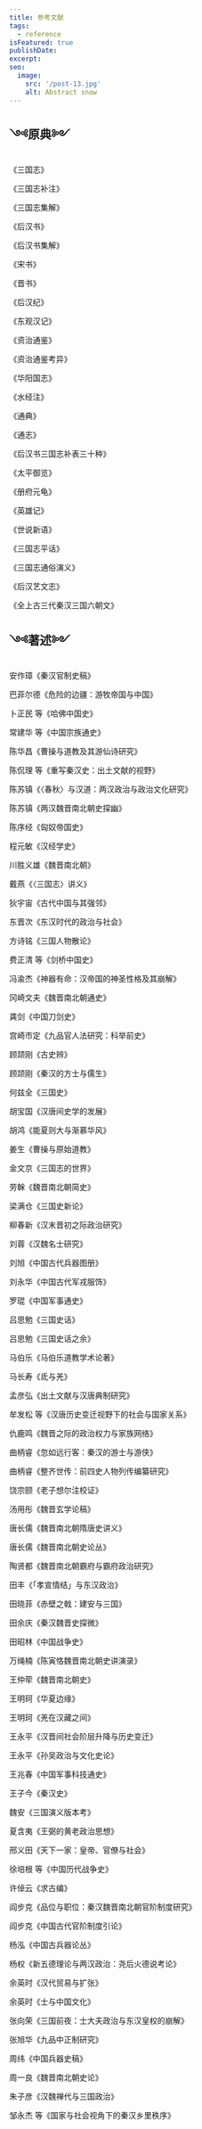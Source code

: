 ```yaml
---
title: 参考文献
tags:
  - reference
isFeatured: true
publishDate: 
excerpt: 
seo:
  image:
    src: '/post-13.jpg'
    alt: Abstract snow
---
```


## ༺原典༻

《三国志》

《三国志补注》

《三国志集解》

《后汉书》

《后汉书集解》

《宋书》

《晋书》

《后汉纪》

《东观汉记》

《资治通鉴》

《资治通鉴考异》

《华阳国志》

《水经注》

《通典》

《通志》

《后汉书三国志补表三十种》

《太平御览》

《册府元龟》

《英雄记》

《世说新语》

《三国志平话》

《三国志通俗演义》

《后汉艺文志》

《全上古三代秦汉三国六朝文》


## ༺著述༻

安作璋《秦汉官制史稿》

巴菲尔德《危险的边疆：游牧帝国与中国》

卜正民 等《哈佛中国史》

常建华 等《中国宗族通史》

陈华昌《曹操与道教及其游仙诗研究》

陈侃理 等《重写秦汉史：出土文献的视野》

陈苏镇《〈春秋〉与汉道：两汉政治与政治文化研究》

陈苏镇《两汉魏晋南北朝史探幽》

陈序经《匈奴帝国史》

程元敏《汉经学史》

川胜义雄《魏晋南北朝》

戴燕《〈三国志〉讲义》

狄宇宙《古代中国与其强邻》

东晋次《东汉时代的政治与社会》

方诗铭《三国人物散论》

费正清 等《剑桥中国史》

冯渝杰《神器有命：汉帝国的神圣性格及其崩解》

冈崎文夫《魏晋南北朝通史》

龚剑《中国刀剑史》

宫崎市定《九品官人法研究：科举前史》

顾颉刚《古史辨》

顾颉刚《秦汉的方士与儒生》

何兹全《三国史》

胡宝国《汉唐间史学的发展》

胡鸿《能夏则大与渐慕华风》

姜生《曹操与原始道教》

金文京《三国志的世界》

劳榦《魏晋南北朝简史》

梁满仓《三国史新论》

柳春新《汉末晋初之际政治研究》

刘蓉《汉魏名士研究》

刘旭《中国古代兵器图册》

刘永华《中国古代军戎服饰》

罗琨《中国军事通史》

吕思勉《三国史话》

吕思勉《三国史话之余》

马伯乐《马伯乐道教学术论著》

马长寿《氐与羌》

孟彦弘《出土文献与汉唐典制研究》

牟发松 等《汉唐历史变迁视野下的社会与国家关系》

仇鹿鸣《魏晋之际的政治权力与家族网络》

曲柄睿《忽如远行客：秦汉的游士与游侠》

曲柄睿《整齐世传：前四史人物列传编纂研究》

饶宗颐《老子想尔注校证》

汤用彤《魏晋玄学论稿》

唐长儒《魏晋南北朝隋唐史讲义》

唐长儒《魏晋南北朝史论丛》

陶贤都《魏晋南北朝霸府与霸府政治研究》

田丰《「孝宣情结」与东汉政治》

田晓菲《赤壁之戟：建安与三国》

田余庆《秦汉魏晋史探微》

田昭林《中国战争史》

万绳楠《陈寅恪魏晋南北朝史讲演录》

王仲荦《魏晋南北朝史》

王明珂《华夏边缘》

王明珂《羌在汉藏之间》

王永平《汉晋间社会阶层升降与历史变迁》

王永平《孙吴政治与文化史论》

王兆春《中国军事科技通史》

王子今《秦汉史》

魏安《三国演义版本考》

夏含夷《王弼的黄老政治思想》

邢义田《天下一家：皇帝、官僚与社会》

徐培根 等《中国历代战争史》

许倬云《求古编》

阎步克《品位与职位：秦汉魏晋南北朝官阶制度研究》

阎步克《中国古代官阶制度引论》

杨泓《中国古兵器论丛》

杨权《新五德理论与两汉政治：尧后火德说考论》

余英时《汉代贸易与扩张》

余英时《士与中国文化》

张向荣《三国前夜：士大夫政治与东汉皇权的崩解》

张旭华《九品中正制研究》

周纬《中国兵器史稿》

周一良《魏晋南北朝史论》

朱子彦《汉魏禅代与三国政治》

邹永杰 等《国家与社会视角下的秦汉乡里秩序》
